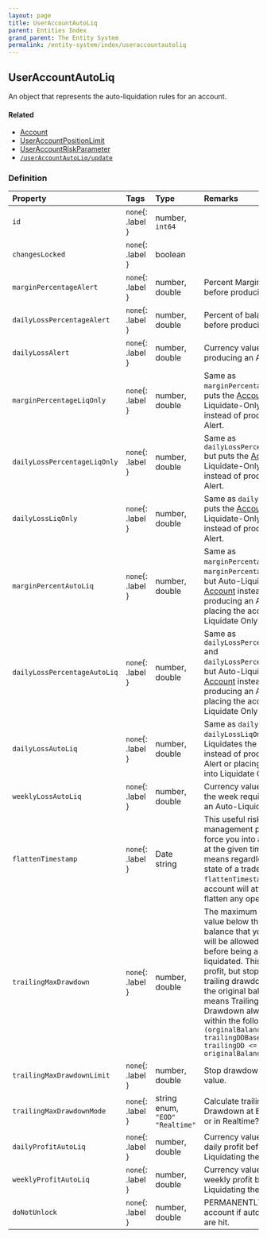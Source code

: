 ```yaml
---
layout: page
title: UserAccountAutoLiq
parent: Entities Index
grand_parent: The Entity System
permalink: /entity-system/index/useraccountautoliq
---
```


## UserAccountAutoLiq
An object that represents the auto-liquidation rules for an account.

#### Related
- [Account]({{site.baseurl}}/entity-system/index/Account)
- [UserAccountPositionLimit]({{site.baseurl}}/entity-system/index/UserAccountPositionLimit)
- [UserAccountRiskParameter]({{site.baseurl}}/entity-system/index/UserAccountRiskParameter)
- [`/userAccountAutoLiq/update`]({{site.baseurl}}/all-ops/risks/useraccountautoliqupdate)

### Definition

| Property | Tags | Type | Remarks
|:---------|:-----|:-----|:-------
| `id` | `none`{: .label } | number, `int64` | 
| `changesLocked` | `none`{: .label } | boolean |
| `marginPercentageAlert` | `none`{: .label } | number, double | Percent Margin consumed before producing an Alert
| `dailyLossPercentageAlert` | `none`{: .label } | number, double | Percent of balance lost before producing an Alert.
| `dailyLossAlert` | `none`{: .label } | number, double | Currency value loss before producing an Alert.
| `marginPercentageLiqOnly` | `none`{: .label } | number, double | Same as `marginPercentageAlert` but puts the [Account]({{site.baseurl}}/entity-system/index/Account) in Liquidate-Only Mode instead of producing an Alert.
| `dailyLossPercentageLiqOnly` | `none`{: .label } | number, double | Same as `dailyLossPercentageAlert` but puts the [Account]({{site.baseurl}}/entity-system/index/Account) in Liquidate-Only Mode instead of producing an Alert.
| `dailyLossLiqOnly` | `none`{: .label } | number, double | Same as `dailyLossAlert` but puts the [Account]({{site.baseurl}}/entity-system/index/Account) in Liquidate-Only Mode instead of producing an Alert.
| `marginPercentAutoLiq` | `none`{: .label } | number, double | Same as `marginPercentageAlert` and `marginPercentageLiqOnly`, but Auto-Liquidates the [Account]({{site.baseurl}}/entity-system/index/Account) instead of producing an Alert or placing the account into Liquidate Only Mode.
| `dailyLossPercentageAutoLiq` | `none`{: .label } | number, double | Same as `dailyLossPercentageAlert` and `dailyLossPercentageLiqOnly`, but Auto-Liquidates the [Account]({{site.baseurl}}/entity-system/index/Account) instead of producing an Alert or placing the account into Liquidate Only Mode.
| `dailyLossAutoLiq` | `none`{: .label } | number, double | Same as `dailyLossAlert` and `dailyLossLiqOnly`, but Auto-Liquidates the [Account]({{site.baseurl}}/entity-system/index/Account) instead of producing an Alert or placing the account into Liquidate Only Mode.
| `weeklyLossAutoLiq` | `none`{: .label } | number, double | Currency value loss during the week required to trigger an Auto-Liquidation.
| `flattenTimestamp` | `none`{: .label } | Date string | This useful risk management parameter can force you into a flat position at the given time. This means regardless of the state of a trade, at time `flattenTimestamp`, your account will attempt to flatten any open positions.
| `trailingMaxDrawdown` | `none`{: .label } | number, double | The maximum currency value below the starting balance that your account will be allowed to fall under before being auto-liquidated. This value trails profit, but stops once the trailing drawdown is equal to the original balance. This means Trailing Max Drawdown always exists within the following range: `(orginalBalance - trailingDDBaseValue) <= trailingDD <= originalBalance`
| `trailingMaxDrawdownLimit` | `none`{: .label } | number, double | Stop drawdown at a certain value. 
| `trailingMaxDrawdownMode` | `none`{: .label } | string enum, `"EOD"` `"Realtime"` | Calculate trailing Max Drawdown at End-of-Day, or in Realtime?
| `dailyProfitAutoLiq` | `none`{: .label } | number, double | Currency value amount of daily profit before Auto-Liquidating the [Account]({{site.baseurl}}/entity-system/index/Account).
| `weeklyProfitAutoLiq` | `none`{: .label } | number, double | Currency value amount of weekly profit before Auto-Liquidating the [Account]({{site.baseurl}}/entity-system/index/Account). 
| `doNotUnlock` | `none`{: .label } | number, double | PERMANENTLY lock the account if auto-liq settings are hit.